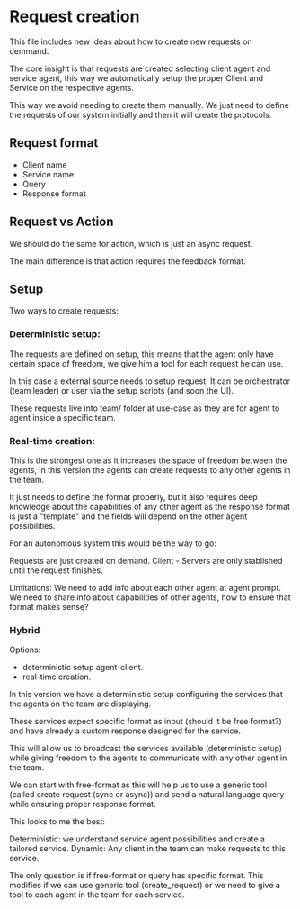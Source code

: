# Request creation

This file includes new ideas about how to create new requests on demmand.

The core insight is that requests are created selecting client agent and service agent, this way we automatically setup the proper Client and Service on the respective agents.

This way we avoid needing to create them manually. We just need to define the requests of our system initially and then it will create the protocols.

## Request format
- Client name
- Service name
- Query
- Response format

## Request vs Action

We should do the same for action, which is just an async request.

The main difference is that action requires the feedback format.

## Setup

Two ways to create requests:

### Deterministic setup:

The requests are defined on setup, this means that the agent only have certain space of freedom, we give him a tool for each request he can use.

In this case a external source needs to setup request. It can be orchestrator (team leader) or user via the setup scripts (and soon the UI).

These requests live into team/ folder at use-case as they are for agent to agent inside a specific team.

### Real-time creation:

This is the strongest one as it increases the space of freedom between the agents, in this version the agents can create requests to any other agents in the team.

It just needs to define the format properly, but it also requires deep knowledge about the capabilities of any other agent as the response format is just a "template" and the fields will depend on the other agent possibilities.

For an autonomous system this would be the way to go:

Requests are just created on demand.
Client - Servers are only stablished until the request finishes.

Limitations:
We need to add info about each other agent at agent prompt.
We need to share info about capabilities of other agents, how to ensure that format makes sense?

### Hybrid

Options:
- deterministic setup agent-client.
- real-time creation.

In this version we have a deterministic setup configuring the services that the agents on the team are displaying.

These services expect specific format as input (should it be free format?) and have already a custom response designed for the service.

This will allow us to broadcast the services available (deterministic setup) while giving freedom to the agents to communicate with any other agent in the team.

We can start with free-format as this will help us to use a generic tool (called create request (sync or async)) and send a natural language query while ensuring proper response format.

This looks to me the best:

Deterministic: we understand service agent possibilities and create a tailored service.
Dynamic: Any client in the team can make requests to this service.

The only question is if free-format or query has specific format.
This modifies if we can use generic tool (create_request) or we need to give a tool to each agent in the team for each service.
